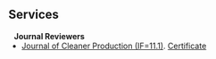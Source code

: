 ## Services

<h4 style="margin:0 10px 0;">Journal Reviewers</h4>

<ul style="margin:0 0 5px;">
  <li>
    <a href="https://www.sciencedirect.com/journal/journal-of-cleaner-production" target="_blank"><autocolor>Journal of Cleaner Production (IF=11.1)</autocolor></a>. 
    <a href="https://yanbingdai.github.io/assets/files/Certificate_JCLP_Recognised.pdf" id="certificate" target="_blank">Certificate</a>
  </li>
</ul>

